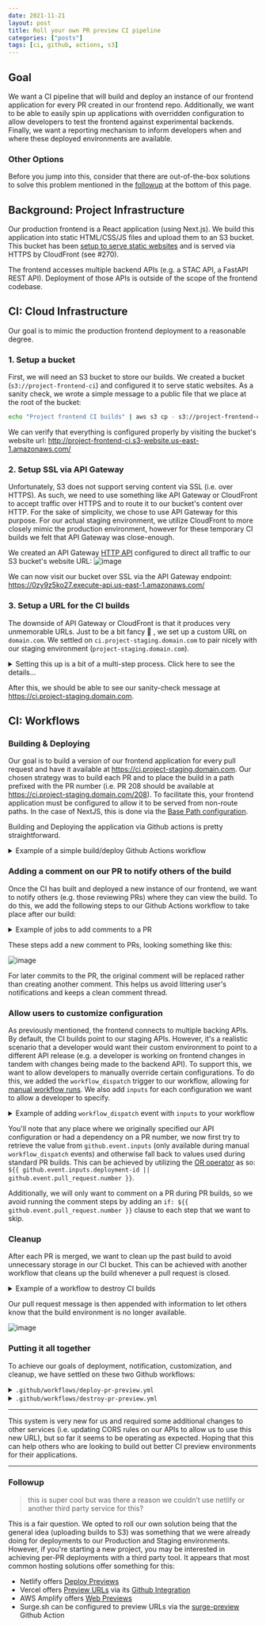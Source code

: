 ```yaml
---
date: 2021-11-21
layout: post
title: Roll your own PR preview CI pipeline
categories: ["posts"]
tags: [ci, github, actions, s3]
---
```


## Goal

We want a CI pipeline that will build and deploy an instance of our frontend application for every PR created in our frontend repo.  Additionally, we want to be able to easily spin up applications with overridden configuration to allow developers to test the frontend against experimental backends.  Finally, we want a reporting mechanism to inform developers when and where these deployed environments are available.

### Other Options

Before you jump into this, consider that there are out-of-the-box solutions to solve this problem mentioned in the [followup](#followup) at the bottom of this page.

## Background: Project Infrastructure

Our production frontend is a React application (using Next.js).  We build this application into static HTML/CSS/JS files and upload them to an S3 bucket. This bucket has been [setup to serve static websites](https://docs.aws.amazon.com/AmazonS3/latest/userguide/WebsiteHosting.html) and is served via HTTPS by CloudFront (see #270).

The frontend accesses multiple backend APIs (e.g. a STAC API, a FastAPI REST API). Deployment of those APIs is outside of the scope of the frontend codebase.

## CI: Cloud Infrastructure

Our goal is to mimic the production frontend deployment to a reasonable degree.

### 1. Setup a bucket

First, we will need an S3 bucket to store our builds.  We created a bucket (`s3://project-frontend-ci`) and configured it to serve static websites.  As a sanity check, we wrote a simple message to a public file that we place at the root of the bucket:

```sh
echo "Project frontend CI builds" | aws s3 cp - s3://project-frontend-ci/index.html --acl public-read --content-type text/html
```

We can verify that everything is configured properly by visiting the bucket's website url: http://project-frontend-ci.s3-website.us-east-1.amazonaws.com/

### 2. Setup SSL via API Gateway

Unfortunately, S3 does not support serving content via SSL (i.e. over HTTPS).  As such, we need to use something like API Gateway or CloudFront to accept traffic over HTTPS and to route it to our bucket's content over HTTP.  For the sake of simplicity, we chose to use API Gateway for this purpose. For our actual staging environment, we utilize CloudFront to more closely mimic the production environment, however for these temporary CI builds we felt that API Gateway was close-enough.

We created an API Gateway [HTTP API](https://docs.aws.amazon.com/apigateway/latest/developerguide/http-api.html) configured to direct all traffic to our S3 bucket's website URL: 
    ![image](https://user-images.githubusercontent.com/897290/141352748-e30c371c-523b-4f31-89bb-618b7f87aa6b.png)

We can now visit our bucket over SSL via the API Gateway endpoint: https://0zy9z5ko27.execute-api.us-east-1.amazonaws.com/


### 3. Setup a URL for the CI builds

The downside of API Gateway or CloudFront is that it produces very unmemorable URLs.  Just to be a bit fancy 💅 , we set up a custom URL on `domain.com`.  We settled on `ci.project-staging.domain.com` to pair nicely with our staging environment (`project-staging.domain.com`).  

<details>

<summary>Setting this up is a bit of a multi-step process. Click here to see the details...</summary>

#### a. Create SSL Certificate

On the AWS account owns the API Gateway HTTP API we just setup, we created an SSL Certificate via AWS Certificate Manager (ACM):

![image](https://user-images.githubusercontent.com/897290/141357476-cafcc308-2215-49d2-b3c5-302f944fd16a.png)

#### b. Verify ownership of domain

ACM requires that you verify that you have control of a domain before it will grant you an SSL certificate.  After creating an SSL certificate, you'll see that it is in "Pending Validation" status.  

![image](https://user-images.githubusercontent.com/897290/141358311-217d51dd-8b13-413c-95f4-88c0c61d1b69.png)

To verify that we control `domain.com`, we add a CNAME record to the `domain.com` hosted zone.  Once this is done, we frantically refresh the ACM status page until it states that our domain has been verified.

#### c. Setup API Gateway custom domain

Back over to API Gateway, we set up a custom domain.

![image](https://user-images.githubusercontent.com/897290/141358750-797889a4-d79b-492f-b9fd-c4f0015a1766.png)

After creating the custom domain, we add an API mapping to our HTTP API.

![image](https://user-images.githubusercontent.com/897290/141359117-c5ea1a3d-6bbf-4efa-bf61-813509358eb2.png)

#### d. Creating a DNS entry for our new URL

We now want to instruct Route53 to direct all traffic sent to our URL (`ci.project-staging.domain.com`) to our new API Gateway custom domain.  To do this, we copy the API Gateway domain name.

![image](https://user-images.githubusercontent.com/897290/141359323-e8eec982-af38-4246-b49a-5099ea1ec5af.png)

We use the copied API Gateway domain name to create a new DNS entry to facilitate this mapping:

![image](https://user-images.githubusercontent.com/897290/141360545-c020accc-e4b3-46b0-ab50-82723b356a2e.png)

</details>

After this, we should be able to see our sanity-check message at https://ci.project-staging.domain.com.

## CI: Workflows

### Building & Deploying

Our goal is to build a version of our frontend application for every pull request and have it available at https://ci.project-staging.domain.com.  Our chosen strategy was to build each PR and to place the build in a path prefixed with the PR number (i.e. PR 208 should be available at https://ci.project-staging.domain.com/208).  To facilitate this, your frontend application must be configured to allow it to be served from non-route paths.  In the case of NextJS, this is done via the [Base Path configuration](https://nextjs.org/docs/api-reference/next.config.js/basepath).

Building and Deploying the application via Github actions is pretty straightforward.

<details>

<summary>Example of a simple build/deploy Github Actions workflow</summary>

```yaml
name: Deploy to CI environment
on:
  pull_request:

jobs:
  build-and-deploy:
    runs-on: ubuntu-latest

    steps:
      - name: Cancel Previous Runs
        uses: styfle/cancel-workflow-action@0.8.0
        with:
          access_token: ${{ github.token }}

      - name: Checkout
        uses: actions/checkout@v2

      - name: Use Node.js 14
        uses: actions/setup-node@v1
        with:
          node-version: 14

      - name: Cache node modules
        uses: actions/cache@v2
        env:
          cache-name: cache-node-modules
        with:
          path: node_modules
          key: ${{ runner.os }}-build-${{ env.cache-name }}-${{ hashFiles('**/yarn.lock') }}
          restore-keys: |
            ${{ runner.os }}-build-${{ env.cache-name }}-
            ${{ runner.os }}-build-
            ${{ runner.os }}-

      - name: Build and Export
        id: build
        env:
          NEXT_PUBLIC_BASE_URL: https://ci.project-staging.domain.com/${{ github.event.pull_request.number }}
          NEXT_PUBLIC_STAC_API: ${{ 'https://project-staging.domain.com/stac' }}
          NEXT_PUBLIC_ORDERS_API: ${{ 'https://project-staging.domain.com/api' }}
        run: |
          yarn install
          yarn build
          yarn run next export

      - name: Configure AWS credentials from staging account
        uses: aws-actions/configure-aws-credentials@v1
        with:
          aws-access-key-id: ${{ secrets.STAGING_AWS_ACCESS_KEY_ID }}
          aws-secret-access-key: ${{ secrets.STAGING_AWS_SECRET_ACCESS_KEY }}
          aws-region: us-east-1

      - name: Deploy 🚀
        run: |
          aws s3 sync \
            ./out \
            s3://project-frontend-ci/${{ github.event.pull_request.number }} \
            --delete \
            --acl public-read
```

You can see that we pass in our Base URL and external APIs via the `env` at build time and that we have our AWS credentials available as [encrypted secrets](https://docs.github.com/en/actions/security-guides/encrypted-secrets).

Note that, as per the [Github docs](https://docs.github.com/en/actions/learn-github-actions/events-that-trigger-workflows#pull_request), the `pull_request` event only triggers when a PR is opened, updated, or re-opened:

> By default, a workflow only runs when a `pull_request`'s activity type is `opened`, `synchronize`, or `reopened`.

</details>

### Adding a comment on our PR to notify others of the build

Once the CI has built and deployed a new instance of our frontend, we want to notify others (e.g. those reviewing PRs) where they can view the build.  To do this, we add the following steps to our Github Actions workflow to take place after our build:

<details>

<summary>Example of jobs to add comments to a PR</summary>

```yaml
jobs:
  build-and-deploy:
    steps:
      # ...

      - name: Get current time
        uses: gerred/actions/current-time@master
        id: current-time

      - name: Find Comment
        uses: peter-evans/find-comment@v1
        id: find-comment
        with:
          issue-number: ${{ github.event.pull_request.number }}
          comment-author: "github-actions[bot]"
          body-includes: Latest commit deployed to

      - name: Create or update comment
        uses: peter-evans/create-or-update-comment@v1
        with:
          comment-id: ${{ steps.find-comment.outputs.comment-id }}
          issue-number: ${{ github.event.pull_request.number }}
          body: |
            🚀 Latest commit deployed to https://ci.project-staging.domain.com/${{ github.event.pull_request.number }}
            * Date: `${{ steps.current-time.outputs.time }}`
            * Commit: ${{ github.sha }} (Merging ${{ github.event.pull_request.head.sha }} into ${{ github.event.pull_request.base.sha }})
          edit-mode: replace
```

</details>

These steps add a new comment to PRs, looking something like this:

![image](https://user-images.githubusercontent.com/897290/141362960-87186629-d0f7-4501-a8c3-273bb923c7bc.png)

For later commits to the PR, the original comment will be replaced rather than creating another comment. This helps us avoid littering user's notifications and keeps a clean comment thread.

### Allow users to customize configuration

As previously mentioned, the frontend connects to multiple backing APIs.  By default, the CI builds point to our staging APIs.  However, it's a realistic scenario that a developer would want their custom environment to point to a different API release (e.g. a developer is working on frontend changes in tandem with changes being made to the backend API).  To support this, we want to allow developers to manually override certain configurations.  To do this, we added the `workflow_dispatch` trigger to our workflow, allowing for [manual workflow runs](https://docs.github.com/en/actions/managing-workflow-runs/manually-running-a-workflow#running-a-workflow-using-the-rest-api).  We also add `inputs` for each configuration we want to allow a developer to specify.

<details>

<summary>Example of adding <code>workflow_dispatch</code> event with <code>inputs</code> to your workflow</summary>

```yaml
name: Deploy to CI environment
on:
  pull_request:
  workflow_dispatch:
    inputs:
      stac-api-url:
        description: Override STAC API URL
        default: https://project-staging.domain.com/stac
      orders-api-url:
        description: Override Orders API URL
        default: https://project-staging.domain.com/api
      deployment-id:
        description: Unique identifier for build (used to construct path for upload)
        required: true

jobs:
  build-and-deploy:
    runs-on: ubuntu-latest

    steps:

      # ...

      - name: Build and Export
        id: build
        env:
          NEXT_PUBLIC_BASE_URL: https://ci.project-staging.domain.com/${{ github.event.inputs.deployment-id || github.event.pull_request.number }}
          NEXT_PUBLIC_STAC_API: ${{ github.event.inputs.stac-api-url || 'https://project-staging.domain.com/stac' }}
          NEXT_PUBLIC_ORDERS_API: ${{ github.event.inputs.orders-api-url || 'https://project-staging.domain.com/api' }}
          NEXT_PUBLIC_MB_TOKEN: pk.eyJ1IjoiZGV2c2VlZCIsImEiOiJjazB6YXU2bDUwMWNkM2VvNGNpMnFhOXMxIn0.c30a2TQIfCDF3GlqMdSQ_g
          NEXT_PUBLIC_GA_ID: GTM-WNP7MLF
        run: |
          yarn install
          yarn build
          yarn run next export

      - name: Get current time
        uses: gerred/actions/current-time@master
        if: ${{ github.event.pull_request.number }}
        # ...

      - name: Find Comment
        uses: peter-evans/find-comment@v1
        if: ${{ github.event.pull_request.number }}
        # ...

      - name: Create or update comment
        uses: peter-evans/create-or-update-comment@v1
        if: ${{ github.event.pull_request.number }}
        # ...
```

</details>

You'll note that any place where we originally specified our API configuration or had a dependency on a PR number, we now first try to retrieve the value from `github.event.inputs` (only available during manual `workflow_dispatch` events) and otherwise fall back to values used during standard PR builds.  This can be achieved by utilizing the [OR operator](https://docs.github.com/en/actions/learn-github-actions/expressions#operators) as so: `${{ github.event.inputs.deployment-id || github.event.pull_request.number }}`.

Additionally, we will only want to comment on a PR during PR builds, so we avoid running the comment steps by adding an `if: ${{ github.event.pull_request.number }}` clause to each step that we want to skip.

### Cleanup

After each PR is merged, we want to clean up the past build to avoid unnecessary storage in our CI bucket.  This can be achieved with another workflow that cleans up the build whenever a pull request is closed.

<details>

<summary>Example of a workflow to destroy CI builds</summary>

```yaml
name: Destroy PR Preview

on:
  pull_request:
    types: [closed]
  workflow_dispatch:
    inputs:
      deployment-id:
        description: Unique identifier of CI build to be deleted
        required: true

jobs:
  build-and-deploy:
    runs-on: ubuntu-latest

    steps:

      # ...

      - name: Destroy 💣
        run: |
          aws s3 rm --recursive s3://project-frontend-ci/${{ github.event.inputs.deployment-id || github.event.pull_request.number }}/

      - name: Get current time
        uses: gerred/actions/current-time@master
        if: ${{ github.event.pull_request.number }}
        id: current-time

      - name: Find Comment
        uses: peter-evans/find-comment@v1
        if: ${{ github.event.pull_request.number }}
        id: find-comment
        with:
          issue-number: ${{ github.event.pull_request.number }}
          comment-author: "github-actions[bot]"
          body-includes: Latest commit deployed to

      - name: Create or update comment
        uses: peter-evans/create-or-update-comment@v1
        if: ${{ github.event.pull_request.number }}
        with:
          comment-id: ${{ steps.find-comment.outputs.comment-id }}
          issue-number: ${{ github.event.pull_request.number }}
          body: |
            ---
            🧹 Deleted build at https://ci.project-staging.domain.com/${{ github.event.inputs.deployment-id || github.event.pull_request.number }} 
            
            * Date: `${{ steps.current-time.outputs.time }}`
          edit-mode: append
```
</details>

Our pull request message is then appended with information to let others know that the build environment is no longer available.

![image](https://user-images.githubusercontent.com/897290/141370017-cf8b9fd2-ae20-46cd-9a0c-74083cb36a11.png)



### Putting it all together

To achieve our goals of deployment, notification, customization, and cleanup, we have settled on these two Github workflows:

<details>

<summary><code>.github/workflows/deploy-pr-preview.yml</code></summary>


```yaml
name: Deploy to CI environment
on:
  pull_request:
  workflow_dispatch:
    inputs:
      stac-api-url:
        description: Override STAC API URL
        default: https://project-staging.domain.com/stac
      orders-api-url:
        description: Override Orders API URL
        default: https://project-staging.domain.com/api
      deployment-id:
        description: Unique identifier for build (used to construct path for upload)
        required: true

jobs:
  build-and-deploy:
    runs-on: ubuntu-latest

    steps:
      - name: Cancel Previous Runs
        uses: styfle/cancel-workflow-action@0.8.0
        with:
          access_token: ${{ github.token }}

      - name: Checkout
        uses: actions/checkout@v2

      - name: Use Node.js 14
        uses: actions/setup-node@v1
        with:
          node-version: 14

      - name: Cache node modules
        uses: actions/cache@v2
        env:
          cache-name: cache-node-modules
        with:
          path: node_modules
          key: ${{ runner.os }}-build-${{ env.cache-name }}-${{ hashFiles('**/yarn.lock') }}
          restore-keys: |
            ${{ runner.os }}-build-${{ env.cache-name }}-
            ${{ runner.os }}-build-
            ${{ runner.os }}-

      - name: Build and Export
        id: build
        env:
          NEXT_PUBLIC_BASE_URL: https://ci.project-staging.domain.com/${{ github.event.inputs.deployment-id || github.event.pull_request.number }}
          NEXT_PUBLIC_STAC_API: ${{ github.event.inputs.stac-api-url || 'https://project-staging.domain.com/stac' }}
          NEXT_PUBLIC_ORDERS_API: ${{ github.event.inputs.orders-api-url || 'https://project-staging.domain.com/api' }}
          NEXT_PUBLIC_MB_TOKEN: pk.eyJ1IjoiZGV2c2VlZCIsImEiOiJjazB6YXU2bDUwMWNkM2VvNGNpMnFhOXMxIn0.c30a2TQIfCDF3GlqMdSQ_g
          NEXT_PUBLIC_GA_ID: GTM-WNP7MLF
        run: |
          yarn install
          yarn build
          yarn run next export

      - name: Configure AWS credentials from staging account
        uses: aws-actions/configure-aws-credentials@v1
        with:
          aws-access-key-id: ${{ secrets.STAGING_AWS_ACCESS_KEY_ID }}
          aws-secret-access-key: ${{ secrets.STAGING_AWS_SECRET_ACCESS_KEY }}
          aws-region: us-east-1

      - name: Deploy 🚀
        run: |
          aws s3 sync \
            ./out \
            s3://project-frontend-ci/${{ github.event.inputs.deployment-id || github.event.pull_request.number }} \
            --delete \
            --acl public-read

      - name: Get current time
        uses: gerred/actions/current-time@master
        if: ${{ github.event.pull_request.number }}
        id: current-time

      - name: Find Comment
        uses: peter-evans/find-comment@v1
        if: ${{ github.event.pull_request.number }}
        id: find-comment
        with:
          issue-number: ${{ github.event.pull_request.number }}
          comment-author: "github-actions[bot]"
          body-includes: Latest commit deployed to

      - name: Create or update comment
        uses: peter-evans/create-or-update-comment@v1
        if: ${{ github.event.pull_request.number }}
        with:
          comment-id: ${{ steps.find-comment.outputs.comment-id }}
          issue-number: ${{ github.event.pull_request.number }}
          body: |
            🚀 Latest commit deployed to https://ci.project-staging.domain.com/${{ github.event.inputs.deployment-id || github.event.pull_request.number }}

            * Date: `${{ steps.current-time.outputs.time }}`
            * Commit: ${{ github.sha }} (merging ${{ github.event.pull_request.head.sha }} into ${{ github.event.pull_request.base.sha }})

          edit-mode: replace
```
</details>


<details>

<summary><code>.github/workflows/destroy-pr-preview.yml</code></summary>

```yaml
name: Destroy PR Preview

on:
  pull_request:
    types: [closed]
  workflow_dispatch:
    inputs:
      deployment-id:
        description: Unique identifier of CI build to be deleted
        required: true

jobs:
  build-and-deploy:
    runs-on: ubuntu-latest

    steps:
      - name: Cancel Previous Runs
        uses: styfle/cancel-workflow-action@0.8.0
        with:
          access_token: ${{ github.token }}

      - name: Configure AWS credentials from staging account
        uses: aws-actions/configure-aws-credentials@v1
        with:
          aws-access-key-id: ${{ secrets.STAGING_AWS_ACCESS_KEY_ID }}
          aws-secret-access-key: ${{ secrets.STAGING_AWS_SECRET_ACCESS_KEY }}
          aws-region: us-east-1

      - name: Destroy 💣
        run: |
          aws s3 rm --recursive s3://project-frontend-ci/${{ github.event.inputs.deployment-id || github.event.pull_request.number }}/

      - name: Get current time
        uses: gerred/actions/current-time@master
        if: ${{ github.event.pull_request.number }}
        id: current-time

      - name: Find Comment
        uses: peter-evans/find-comment@v1
        if: ${{ github.event.pull_request.number }}
        id: find-comment
        with:
          issue-number: ${{ github.event.pull_request.number }}
          comment-author: "github-actions[bot]"
          body-includes: Latest commit deployed to

      - name: Create or update comment
        uses: peter-evans/create-or-update-comment@v1
        if: ${{ github.event.pull_request.number }}
        with:
          comment-id: ${{ steps.find-comment.outputs.comment-id }}
          issue-number: ${{ github.event.pull_request.number }}
          body: |
            ---
            🧹 Deleted build at https://ci.project-staging.domain.com/${{ github.event.inputs.deployment-id || github.event.pull_request.number }} 
            
            * Date: `${{ steps.current-time.outputs.time }}`
          edit-mode: append
```

</details>

---

This system is very new for us and required some additional changes to other services (i.e. updating CORS rules on our APIs to allow us to use this new URL), but so far it seems to be operating as expected.  Hoping that this can help others who are looking to build out better CI preview environments for their applications.

---

### Followup

> this is super cool but was there a reason we couldn’t use netlify or another third party service for this?

This is a fair question. We opted to roll our own solution being that the general idea (uploading builds to S3) was something that we were already doing for deployments to our Production and Staging environments. However, if you're starting a new project, you may be interested in achieving per-PR deployments with a third party tool. It appears that most common hosting solutions offer something for this:

* Netlify offers [Deploy Previews](https://docs.netlify.com/site-deploys/deploy-previews/)
* Vercel offers [Preview URLs](https://vercel.com/docs/concepts/deployments/environments#preview) via its [Github Integration](https://vercel.com/docs/concepts/git/vercel-for-github)
* AWS Amplify offers [Web Previews](https://docs.aws.amazon.com/amplify/latest/userguide/pr-previews.html)
* Surge.sh can be configured to preview URLs via the [surge-preview](https://github.com/afc163/surge-preview) Github Action
